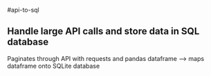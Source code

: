 #api-to-sql
<h2>Handle large API calls and store data in SQL database</h2>
<p>Paginates through API with requests and pandas dataframe --> maps dataframe onto SQLite database</p>